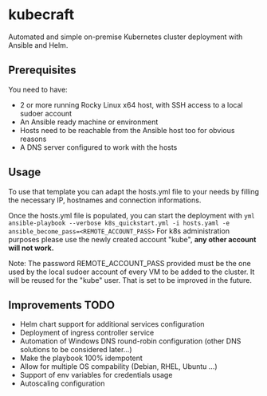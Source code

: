 # kubecraft
Automated and simple on-premise Kubernetes cluster deployment with Ansible and Helm.

## Prerequisites

You need to have:

- 2 or more running Rocky Linux x64 host, with SSH access to a local sudoer account
- An Ansible ready machine or environment
- Hosts need to be reachable from the Ansible host too for obvious reasons
- A DNS server configured to work with the hosts

## Usage

To use that template you can adapt the hosts.yml file to your needs by filling the necessary IP, hostnames and connection informations.

Once the hosts.yml file is populated, you can start the deployment with ```yml ansible-playbook --verbose k8s_quickstart.yml -i hosts.yaml -e ansible_become_pass=<REMOTE_ACCOUNT_PASS>```
For k8s administration purposes please use the newly created account "kube", **any other account will not work.**

Note: The password REMOTE_ACCOUNT_PASS provided must be the one used by the local sudoer account of every VM to be added to the cluster. It will be reused for the "kube" user. That is set to be improved in the future.

## Improvements TODO

- Helm chart support for additional services configuration
- Deployment of ingress controller service
- Automation of Windows DNS round-robin configuration (other DNS solutions to be considered later...)
- Make the playbook 100% idempotent
- Allow for multiple OS compability (Debian, RHEL, Ubuntu ...)
- Support of env variables for credentials usage
- Autoscaling configuration

